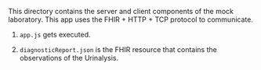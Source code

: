 This directory contains the server and client components of the mock laboratory. This app uses the FHIR + HTTP + TCP protocol to communicate.

1. `app.js` gets executed.  

1. `diagnosticReport.json` is the FHIR resource that contains the observations of the Urinalysis. 
